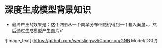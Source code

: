 # 深度生成模型背景知识

  *  最终产生的效果是：这个网络从一个简单分布中随机得到一个输入向量z，然后通过生成模型产生图片x’
  
  ![Image_text] (https://github.com/wenslingwzl/Como-on/GNN Model/DGL/)
